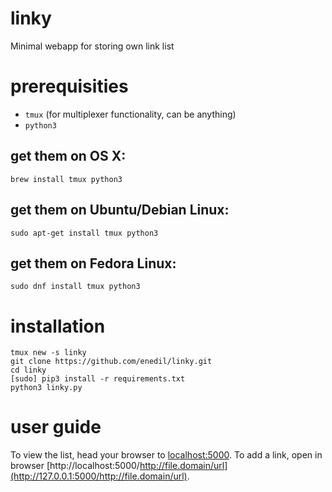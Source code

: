 # linky
Minimal webapp for storing own link list

# prerequisities
 - `tmux` (for multiplexer functionality, can be anything)
 - `python3`

## get them on OS X:

    brew install tmux python3

## get them on Ubuntu/Debian Linux:

    sudo apt-get install tmux python3
    
## get them on Fedora Linux:

    sudo dnf install tmux python3

# installation

    tmux new -s linky
    git clone https://github.com/enedil/linky.git
    cd linky
    [sudo] pip3 install -r requirements.txt
    python3 linky.py
    

# user guide

To view the list, head your browser to [localhost:5000](http://127.0.0.1:5000/).
To add a link, open in browser [http://localhost:5000/http://file.domain/url](http://127.0.0.1:5000/http://file.domain/url).
